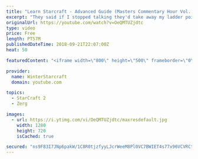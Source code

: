 ```yaml
---
title: "Learn Starcraft - Advanced Guide (Masters Commentary Hour Vol. 1)"
excerpt: "They said if I stopped talking they'd take away my ladder points. Next one I upload will have more terran/toss blame RNGesus."
originalUrl: https://youtube.com/watch?v=OeQMTUZjdtc
type: video
price: Free
length: PT57M
publishedDateTime: 2018-09-21T22:07:00Z
heat: 50

featuredContent: "<iframe width=\"800\" height=\"500\" frameborder=\"0\" src=\"https://www.youtube.com/embed/OeQMTUZjdtc\" allow=\"accelerometer; autoplay; encrypted-media; gyroscope; picture-in-picture\" allowfullscreen></iframe>"

provider:
  name: WinterStarcraft
  domain: youtube.com

topics:
  - StarCraft 2
  - Zerg

images:
  - url: https://i.ytimg.com/vi/OeQMTUZjdtc/maxresdefault.jpg
    width: 1280
    height: 720
    isCached: true

secured: "ns9F83I7JNp6pakW/1C8R0tjzfyyLJcrWeeM8Pl0VC7BWIET4s77x96VCVRCttAA5F8WgmNWAh2dFMJZOdv5rFZW1FRgSSRtNs2eGgtVlgH5IhyjakgOoPIXwZVrGh3KbPYcYeH/zL+pVqP9/gi4j0gD6JS5/4628z8c8hmNTyFWs0Gf9lk29fww1R6upqcSKQJNYLKrUBZYyf89HAc/FqnUJN2r9I8DcfMxKL5AHqIEM9heSqd801x9WQ6m8u1SgK87GV3bmcC7nE/3ghoKZy41L4ySo+y7WRnd8m3mbECz4l3Zg0N8wHTCgOk8WugUmkI4NmvMHCBlFgUomb5q7QAdCYG7Mq9IrOZkeUZgIJtBevZefBDK5iqIrJPsqFUbte97D8WtAptZSjlM9ydNoaMENpMC+eqYWKunJ9XMuhs=;f9Ga3nWZvB94JkmYUj+o6Q=="
---
```


